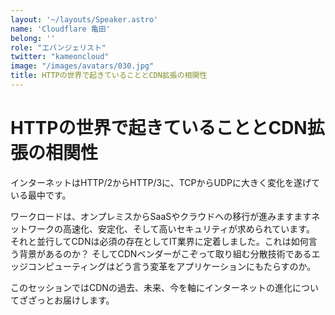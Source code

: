 ```yaml
---
layout: '~/layouts/Speaker.astro'
name: 'Cloudflare 亀田'
belong: ''
role: "エバンジェリスト"
twitter: "kameoncloud"
image: "/images/avatars/030.jpg"
title: HTTPの世界で起きていることとCDN拡張の相関性
---
```


# HTTPの世界で起きていることとCDN拡張の相関性

インターネットはHTTP/2からHTTP/3に、TCPからUDPに大きく変化を遂げている最中です。

ワークロードは、オンプレミスからSaaSやクラウドへの移行が進みますますネットワークの高速化、安定化、そして高いセキュリティが求められています。
それと並行してCDNは必須の存在としてIT業界に定着しました。これは如何言う背景があるのか？
そしてCDNベンダーがこぞって取り組む分散技術であるエッジコンピューティングはどう言う変革をアプリケーションにもたらすのか。

このセッションではCDNの過去、未来、今を軸にインターネットの進化についてざざっとお届けします。

